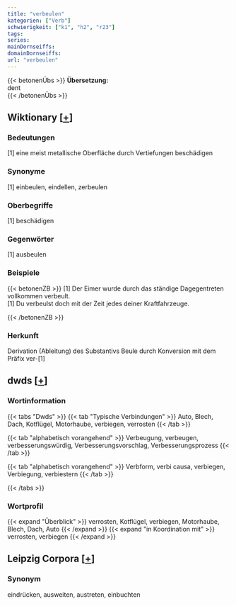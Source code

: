 ```yaml
---
title: "verbeulen"
kategorien: ["Verb"]
schwierigkeit: ["k1", "h2", "r23"]
tags:
series:
mainDornseiffs:
domainDornseiffs:
url: "verbeulen"
---
```


{{< betonenÜbs >}}
**Übersetzung:**  
dent  
{{< /betonenÜbs >}}

## Wiktionary [[+](https://de.wiktionary.org/wiki/verbeulen)]

### Bedeutungen
[1] eine meist metallische Oberfläche durch Vertiefungen beschädigen  

### Synonyme
[1] einbeulen, eindellen, zerbeulen  

### Oberbegriffe
[1] beschädigen  

### Gegenwörter
[1] ausbeulen  

### Beispiele
{{< betonenZB >}}
[1] Der Eimer wurde durch das ständige Dagegentreten vollkommen verbeult.  
[1] Du verbeulst doch mit der Zeit jedes deiner Kraftfahrzeuge.  

{{< /betonenZB >}}
### Herkunft
Derivation (Ableitung) des Substantivs Beule durch Konversion mit dem Präfix ver-[1]  



## dwds [[+](https://www.dwds.de/wb/verbeulen)]

### Wortinformation
{{< tabs "Dwds" >}}
{{< tab "Typische Verbindungen" >}}
Auto, Blech, Dach, Kotflügel, Motorhaube, verbiegen, verrosten
{{< /tab >}}

{{< tab "alphabetisch vorangehend" >}}
Verbeugung, verbeugen, verbesserungswürdig, Verbesserungsvorschlag, Verbesserungsprozess
{{< /tab >}}

{{< tab "alphabetisch vorangehend" >}}
Verbform, verbi causa, verbiegen, Verbiegung, verbiestern
{{< /tab >}}

{{< /tabs >}}

### Wortprofil
{{< expand "Überblick" >}} verrosten, Kotflügel, verbiegen, Motorhaube, Blech, Dach, Auto {{< /expand >}}
{{< expand "in Koordination mit" >}} verrosten, verbiegen {{< /expand >}}

## Leipzig Corpora [[+](https://corpora.uni-leipzig.de/en/res?word=verbeulen&corpusId=deu_newscrawl-public_2018)]


### Synonym
eindrücken, ausweiten, austreten, einbuchten

